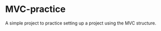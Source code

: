 # MVC-practice
A simple project to practice setting up a project using the MVC structure.

<!-- Continue in video 02:04:00 Front-end "views"-->